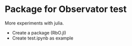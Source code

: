 # Package for Observator test

More experiments with julia.
- Create a package (RbO.jl)
- Create test.ipynb as example


